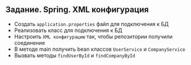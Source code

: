 ## Задание. Spring. XML конфигурация

- Создать `application.properties` файл для подключения к БД
- Реализовать класс для подключения к БД
- Настроить `XML конфигурацию` так, чтобы репозитории получили соединение
- В методе main получить bean классов `UserService` и `CompanyService`
- Вызвать методы `findUserById` и `findCompanyById`